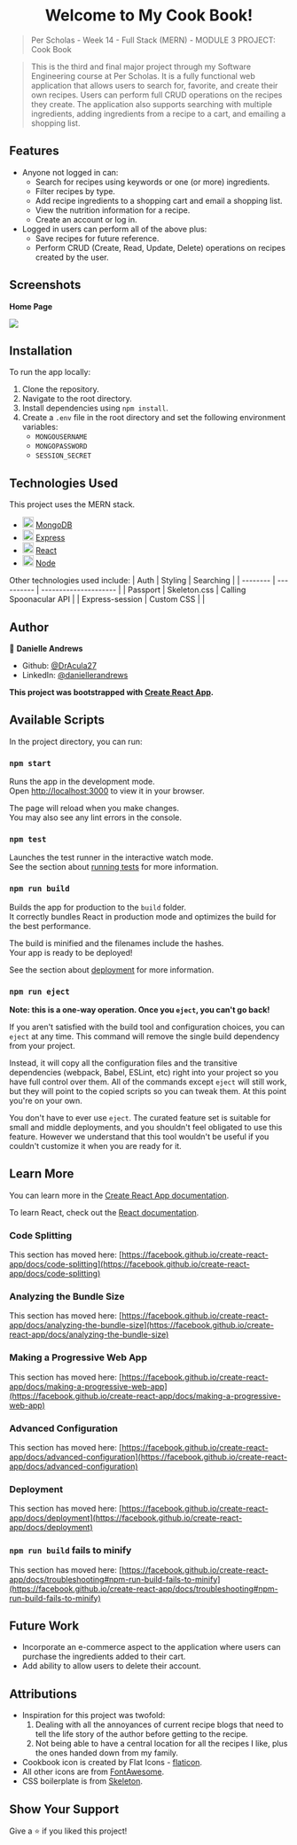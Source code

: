 <h1 align="center">Welcome to My Cook Book!</h1>

> Per Scholas - Week 14 - Full Stack (MERN) - MODULE 3 PROJECT: Cook Book

> This is the third and final major project through my Software Engineering course at Per Scholas. It is a fully functional web application that allows users to search for, favorite, and create their own recipes. Users can perform full CRUD operations on the recipes they create. The application also supports searching with multiple ingredients, adding ingredients from a recipe to a cart, and emailing a shopping list.

<!-- ## Demo -->

<!-- ### 🏠 [Live Link](https://cook-book-g2cf.onrender.com/) -->

## Features

- Anyone not logged in can:
  - Search for recipes using keywords or one (or more) ingredients.
  - Filter recipes by type.
  - Add recipe ingredients to a shopping cart and email a shopping list.
  - View the nutrition information for a recipe.
  - Create an account or log in.
- Logged in users can perform all of the above plus:
  - Save recipes for future reference.
  - Perform CRUD (Create, Read, Update, Delete) operations on recipes created by the user.

## Screenshots

**Home Page**

<kbd>
  <img src="./src/assets/img/screenshot-home.png" />
</kbd>

## Installation

To run the app locally:

1. Clone the repository.
1. Navigate to the root directory.
1. Install dependencies using `npm install`.
1. Create a `.env` file in the root directory and set the following environment variables:
   - `MONGOUSERNAME`
   - `MONGOPASSWORD`
   - `SESSION_SECRET`

## Technologies Used

This project uses the MERN stack.

- <img src="https://raw.githubusercontent.com/mongodb/mongo/master/docs/leaf.svg" width="20" height="20" /> [MongoDB](https://www.mongodb.com/)
- <img src="https://raw.githubusercontent.com/expressjs/expressjs.com/gh-pages/images/favicon.png" width="20" height="20" /> [Express](https://expressjs.com/)
- <img src="https://raw.githubusercontent.com/facebook/react/main/fixtures/attribute-behavior/public/favicon.ico" width="20" height="20" /> [React](https://reactjs.org/)
- <img src="https://raw.githubusercontent.com/nodejs/nodejs.org/main/static/images/logos/js-green.svg" width="20" height="20" /> [Node](https://nodejs.org/en/)

Other technologies used include:
| Auth | Styling | Searching |
| -------- | ---------- | --------------------- |
| Passport | Skeleton.css | Calling Spoonacular API |
| Express-session | Custom CSS | |

## Author

👤 **Danielle Andrews**

- Github: [@DrAcula27](https://github.com/DrAcula27)
- LinkedIn: [@daniellerandrews](https://linkedin.com/in/daniellerandrews)

**This project was bootstrapped with [Create React App](https://github.com/facebook/create-react-app).**

## Available Scripts

In the project directory, you can run:

### `npm start`

Runs the app in the development mode.\
Open [http://localhost:3000](http://localhost:3000) to view it in your browser.

The page will reload when you make changes.\
You may also see any lint errors in the console.

### `npm test`

Launches the test runner in the interactive watch mode.\
See the section about [running tests](https://facebook.github.io/create-react-app/docs/running-tests) for more information.

### `npm run build`

Builds the app for production to the `build` folder.\
It correctly bundles React in production mode and optimizes the build for the best performance.

The build is minified and the filenames include the hashes.\
Your app is ready to be deployed!

See the section about [deployment](https://facebook.github.io/create-react-app/docs/deployment) for more information.

### `npm run eject`

**Note: this is a one-way operation. Once you `eject`, you can't go back!**

If you aren't satisfied with the build tool and configuration choices, you can `eject` at any time. This command will remove the single build dependency from your project.

Instead, it will copy all the configuration files and the transitive dependencies (webpack, Babel, ESLint, etc) right into your project so you have full control over them. All of the commands except `eject` will still work, but they will point to the copied scripts so you can tweak them. At this point you're on your own.

You don't have to ever use `eject`. The curated feature set is suitable for small and middle deployments, and you shouldn't feel obligated to use this feature. However we understand that this tool wouldn't be useful if you couldn't customize it when you are ready for it.

## Learn More

You can learn more in the [Create React App documentation](https://facebook.github.io/create-react-app/docs/getting-started).

To learn React, check out the [React documentation](https://reactjs.org/).

### Code Splitting

This section has moved here: [https://facebook.github.io/create-react-app/docs/code-splitting](https://facebook.github.io/create-react-app/docs/code-splitting)

### Analyzing the Bundle Size

This section has moved here: [https://facebook.github.io/create-react-app/docs/analyzing-the-bundle-size](https://facebook.github.io/create-react-app/docs/analyzing-the-bundle-size)

### Making a Progressive Web App

This section has moved here: [https://facebook.github.io/create-react-app/docs/making-a-progressive-web-app](https://facebook.github.io/create-react-app/docs/making-a-progressive-web-app)

### Advanced Configuration

This section has moved here: [https://facebook.github.io/create-react-app/docs/advanced-configuration](https://facebook.github.io/create-react-app/docs/advanced-configuration)

### Deployment

This section has moved here: [https://facebook.github.io/create-react-app/docs/deployment](https://facebook.github.io/create-react-app/docs/deployment)

### `npm run build` fails to minify

This section has moved here: [https://facebook.github.io/create-react-app/docs/troubleshooting#npm-run-build-fails-to-minify](https://facebook.github.io/create-react-app/docs/troubleshooting#npm-run-build-fails-to-minify)

## Future Work

- Incorporate an e-commerce aspect to the application where users can purchase the ingredients added to their cart.
- Add ability to allow users to delete their account.

## Attributions

- Inspiration for this project was twofold:
  1. Dealing with all the annoyances of current recipe blogs that need to tell the life story of the author before getting to the recipe.
  1. Not being able to have a central location for all the recipes I like, plus the ones handed down from my family.
- Cookbook icon is created by Flat Icons - [flaticon](https://www.flaticon.com/free-icons/recipe).
- All other icons are from [FontAwesome](https://fontawesome.com/).
- CSS boilerplate is from [Skeleton](http://getskeleton.com/).

## Show Your Support

Give a ⭐️ if you liked this project!
